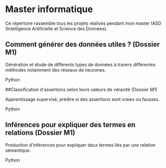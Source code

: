 # Master informatique 


Ce répertoire rassemble tous les projets réalisés pendant mon master IASD (Intelligence Artificielle et Science des Données). 


## Comment générer des données utiles ? (Dossier M1)


Génération et étude de différents types de données à travers différentes méthodes notamment des réseaux de neurones.


Python



##Classification d'assertions selon leurs valeurs de véracité (Dossier M1)


Apprentissage supervisé, prédire si des assertions sont vraies ou fausses.


Python 


## Inférences pour expliquer des termes en relations (Dossier M1)


Production d'inférences pour expliquer deux termes liés par une relation sémantique.


Python

